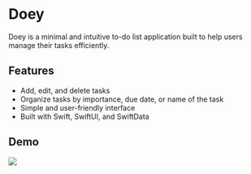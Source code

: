 # Doey

Doey is a minimal and intuitive to-do list application built to help users manage their tasks efficiently.

## Features
- Add, edit, and delete tasks
- Organize tasks by importance, due date, or name of the task
- Simple and user-friendly interface
- Built with Swift, SwiftUI, and SwiftData

## Demo
![](https://github.com/Doey/Doey.gif)
